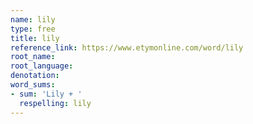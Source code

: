 ```yaml
---
name: lily
type: free
title: lily
reference_link: https://www.etymonline.com/word/lily
root_name: 
root_language: 
denotation: 
word_sums:
- sum: 'Lily + '
  respelling: lily
---
```

